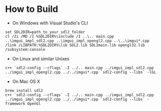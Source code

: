 
# How to Build

- On Windows with Visual Studio's CLI

```
set SDL2DIR=path_to_your_sdl2_folder
cl /Zi /MD /I %SDL2DIR%\include /I ..\.. main.cpp ..\imgui_impl_sdl2.cpp ..\imgui_impl_opengl2.cpp ..\..\imgui*.cpp /link /LIBPATH:%SDL2DIR%\lib SDL2.lib SDL2main.lib opengl32.lib /subsystem:console
```

- On Linux and similar Unixes

```
c++ `sdl2-config --cflags` -I ../.. main.cpp ../imgui_impl_sdl2.cpp ../imgui_impl_opengl2.cpp ../../imgui*.cpp `sdl2-config --libs` -lGL
```

- On Mac OS X

```
brew install sdl2
c++ `sdl2-config --cflags` -I ../.. main.cpp ../imgui_impl_sdl2.cpp ../imgui_impl_opengl2.cpp ../../imgui*.cpp `sdl2-config --libs` -framework OpenGl
```
